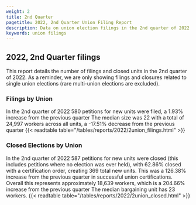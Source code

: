 ```yaml
---
weight: 2
title: 2nd Quarter
pagetitle: 2022, 2nd Quarter Union Filing Report
description: Data on union election filings in the 2nd quarter of 2022
keywords: union filings
---
```


## 2022, 2nd Quarter filings

This report details the number of filings and closed units in the 2nd quarter of 2022. As a reminder, we are only showing filings and closures related to single union elections (rare multi-union elections are excluded).

### Filings by Union
In the 2nd quarter of 2022 580 petitions for new units were filed, a 1.93% increase from the previous quarter The median size was 22 with a total of 24,997 workers across all units, a -17.51% decrease from the previous quarter
{{< readtable table="/tables/reports/2022/2union_filings.html" >}}

### Closed Elections by Union
In the 2nd quarter of 2022 587 petitions for new units were closed (this includes petitions where no election was ever held), with 62.86% closed with a certification order, creating 369 total new units. This was a 126.38% increase from the previous quarter in successful union certifications. Overall this represents approximately 18,639 workers, which is a 204.66% increase from the previous quarter The median bargaining unit has 23 workers.
{{< readtable table="/tables/reports/2022/2union_closed.html" >}}
